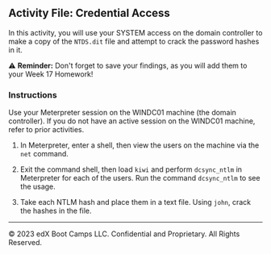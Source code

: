 ## Activity File: Credential Access

In this activity, you will use your SYSTEM access on the domain controller to make a copy of the `NTDS.dit` file and attempt to crack the password hashes in it.

⚠️ **Reminder:** Don't forget to save your findings, as you will add them to your Week 17 Homework!

### Instructions

Use your Meterpreter session on the WINDC01 machine (the domain controller). If you do not have an active session on the WINDC01 machine, refer to prior activities.

1. In Meterpreter, enter a shell, then view the users on the machine via the `net` command.

2. Exit the command shell, then load `kiwi` and perform `dcsync_ntlm` in Meterpreter for each of the users. Run the command `dcsync_ntlm` to see the usage.

3. Take each NTLM hash and place them in a text file. Using `john`, crack the hashes in the file.

---
&copy; 2023 edX Boot Camps LLC. Confidential and Proprietary. All Rights Reserved.



